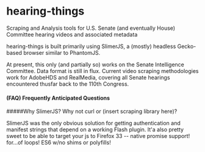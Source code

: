 hearing-things
==============

Scraping and Analysis tools for U.S. Senate (and eventually House) Committee hearing videos and associated metadata

hearing-things is built primarily using SlimerJS, a (mostly) headless Gecko-based browser similar to PhantomJS.  

At present, this only (and partially so) works on the Senate Intelligence Committee.  Data format is still in flux.  Current video scraping methodologies work for AdobeHDS and RealMedia, covering all Senate hearings encountered thusfar back to the 110th Congress.

#### (FAQ) Frequently Anticipated Questions

#####Why SlimerJS?  Why not curl or (insert scraping library here)?

SlimerJS was the only obvious solution for getting authentication and manifest strings that depend on a working Flash plugin.  It'a also pretty sweet to be able to target your js to Firefox 33 -- native promise support! for...of loops! ES6  w/no shims or polyfills!
